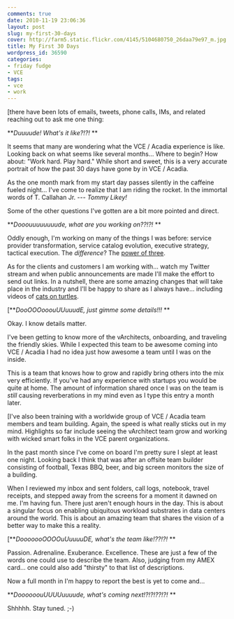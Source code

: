 ```yaml
---
comments: true
date: 2010-11-19 23:06:36
layout: post
slug: my-first-30-days
cover: http://farm5.static.flickr.com/4145/5104680750_26daa79e97_m.jpg
title: My First 30 Days
wordpress_id: 36590
categories:
- friday fudge
- VCE
tags:
- vce
- work
---
```


[there have been lots of emails, tweets, phone calls, IMs, and related reaching out to ask me one thing:

**_Duuuude! What's it like?!?!_
**

It seems that many are wondering what the VCE / Acadia experience is like.  Looking back on what seems like several months... Where to begin? How about: "Work hard. Play hard."  While short and sweet, this is a very accurate portrait of how the past 30 days have gone by in VCE / Acadia.  

As the one month mark from my start day passes silently in the caffeine fueled night... I've come to realize that I am riding the rocket.  In the immortal words of T. Callahan Jr. --- _Tommy Likey!_

Some of the other questions I've gotten are a bit more pointed and direct.

**_Dooouuuuuuuude, what are you working on??!?!_
**

Oddly enough, I'm working on many of the things I was before: service provider transformation, service catalog evolution, executive strategy, tactical execution.  The _difference_? The [power of three](http://vcecoalition.com/).

As for the clients and customers I am working with... watch my Twitter stream and when public announcements are made I'll make the effort to send out links. In a nutshell, there are some amazing changes that will take place in the industry and I'll be happy to share as I always have... including videos of [cats on turtles](http://www.youtube.com/watch?v=FK_CKtYCRIc).

[**_DooOOOooouUUuuudE, just gimme some details!!!_
**

Okay. I know details matter. 

I've been getting to know more of the vArchitects, onboarding, and traveling the friendly skies. While I expected this team to be awesome coming into VCE / Acadia I had no idea just how awesome a team until I was on the inside.

This is a team that knows how to grow and rapidly bring others into the mix very efficiently. If you've had any experience with startups you would be quite at home.  The amount of information shared once I was on the team is _still_ causing reverberations in my mind even as I type this entry a month later.

[I've also been training with a worldwide group of VCE / Acadia team members and team building.  Again, the speed is what really sticks out in my mind.  Highlights so far include seeing the vArchitect team grow and working with wicked smart folks in the VCE parent organizations.

In the past month since I've come on board I'm pretty sure I slept at least one night. Looking back I think that was after an offsite team builder consisting of football, Texas BBQ, beer, and big screen monitors the size of a building.  

When I reviewed my inbox and sent folders, call logs, notebook, travel receipts, and stepped away from the screens for a moment it dawned on me. I'm having fun. There just aren't enough hours in the day.  This is about a singular focus on enabling ubiquitous workload substrates in data centers around the world.  This is about an amazing team that shares the vision of a better way to make this a reality.

[**_DooooooOOOOuUuuuuDE, what's the team like!??!?!_
**

Passion. Adrenaline. Exuberance. Excellence. These are just a few of the words one could use to describe the team. Also, judging from my AMEX card... one could also add "thirsty" to that list of descriptions.

Now a full month in I'm happy to report the best is yet to come and...

**_DoooooouUUUUuuuude, what's coming next!?!?!??!?!_
**

Shhhhh. Stay tuned. ;-)
